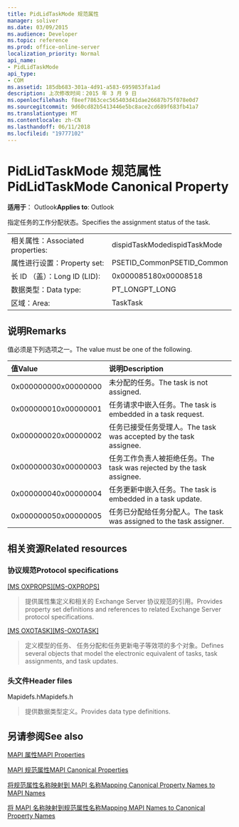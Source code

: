 ```yaml
---
title: PidLidTaskMode 规范属性
manager: soliver
ms.date: 03/09/2015
ms.audience: Developer
ms.topic: reference
ms.prod: office-online-server
localization_priority: Normal
api_name:
- PidLidTaskMode
api_type:
- COM
ms.assetid: 185db683-301a-4d91-a583-6959853fa1ad
description: 上次修改时间：2015 年 3 月 9 日
ms.openlocfilehash: f8eef7863cec565403d41dae26687b75f078e0d7
ms.sourcegitcommit: 9d60cd82b5413446e5bc8ace2cd689f683fb41a7
ms.translationtype: MT
ms.contentlocale: zh-CN
ms.lasthandoff: 06/11/2018
ms.locfileid: "19777102"
---
```

# <a name="pidlidtaskmode-canonical-property"></a><span data-ttu-id="7b5e0-103">PidLidTaskMode 规范属性</span><span class="sxs-lookup"><span data-stu-id="7b5e0-103">PidLidTaskMode Canonical Property</span></span>

  
  
<span data-ttu-id="7b5e0-104">**适用于**： Outlook</span><span class="sxs-lookup"><span data-stu-id="7b5e0-104">**Applies to**: Outlook</span></span> 
  
<span data-ttu-id="7b5e0-105">指定任务的工作分配状态。</span><span class="sxs-lookup"><span data-stu-id="7b5e0-105">Specifies the assignment status of the task.</span></span>
  
|||
|:-----|:-----|
|<span data-ttu-id="7b5e0-106">相关属性：</span><span class="sxs-lookup"><span data-stu-id="7b5e0-106">Associated properties:</span></span>  <br/> |<span data-ttu-id="7b5e0-107">dispidTaskMode</span><span class="sxs-lookup"><span data-stu-id="7b5e0-107">dispidTaskMode</span></span>  <br/> |
|<span data-ttu-id="7b5e0-108">属性进行设置：</span><span class="sxs-lookup"><span data-stu-id="7b5e0-108">Property set:</span></span>  <br/> |<span data-ttu-id="7b5e0-109">PSETID_Common</span><span class="sxs-lookup"><span data-stu-id="7b5e0-109">PSETID_Common</span></span>  <br/> |
|<span data-ttu-id="7b5e0-110">长 ID （盖）：</span><span class="sxs-lookup"><span data-stu-id="7b5e0-110">Long ID (LID):</span></span>  <br/> |<span data-ttu-id="7b5e0-111">0x00008518</span><span class="sxs-lookup"><span data-stu-id="7b5e0-111">0x00008518</span></span>  <br/> |
|<span data-ttu-id="7b5e0-112">数据类型：</span><span class="sxs-lookup"><span data-stu-id="7b5e0-112">Data type:</span></span>  <br/> |<span data-ttu-id="7b5e0-113">PT_LONG</span><span class="sxs-lookup"><span data-stu-id="7b5e0-113">PT_LONG</span></span>  <br/> |
|<span data-ttu-id="7b5e0-114">区域：</span><span class="sxs-lookup"><span data-stu-id="7b5e0-114">Area:</span></span>  <br/> |<span data-ttu-id="7b5e0-115">Task</span><span class="sxs-lookup"><span data-stu-id="7b5e0-115">Task</span></span>  <br/> |
   
## <a name="remarks"></a><span data-ttu-id="7b5e0-116">说明</span><span class="sxs-lookup"><span data-stu-id="7b5e0-116">Remarks</span></span>

<span data-ttu-id="7b5e0-117">值必须是下列选项之一。</span><span class="sxs-lookup"><span data-stu-id="7b5e0-117">The value must be one of the following.</span></span>
  
|<span data-ttu-id="7b5e0-118">**值**</span><span class="sxs-lookup"><span data-stu-id="7b5e0-118">**Value**</span></span>|<span data-ttu-id="7b5e0-119">**说明**</span><span class="sxs-lookup"><span data-stu-id="7b5e0-119">**Description**</span></span>|
|:-----|:-----|
|<span data-ttu-id="7b5e0-120">0x00000000</span><span class="sxs-lookup"><span data-stu-id="7b5e0-120">0x00000000</span></span>  <br/> |<span data-ttu-id="7b5e0-121">未分配的任务。</span><span class="sxs-lookup"><span data-stu-id="7b5e0-121">The task is not assigned.</span></span>  <br/> |
|<span data-ttu-id="7b5e0-122">0x00000001</span><span class="sxs-lookup"><span data-stu-id="7b5e0-122">0x00000001</span></span>  <br/> |<span data-ttu-id="7b5e0-123">任务请求中嵌入任务。</span><span class="sxs-lookup"><span data-stu-id="7b5e0-123">The task is embedded in a task request.</span></span>  <br/> |
|<span data-ttu-id="7b5e0-124">0x00000002</span><span class="sxs-lookup"><span data-stu-id="7b5e0-124">0x00000002</span></span>  <br/> |<span data-ttu-id="7b5e0-125">任务已接受任务受理人。</span><span class="sxs-lookup"><span data-stu-id="7b5e0-125">The task was accepted by the task assignee.</span></span>  <br/> |
|<span data-ttu-id="7b5e0-126">0x00000003</span><span class="sxs-lookup"><span data-stu-id="7b5e0-126">0x00000003</span></span>  <br/> |<span data-ttu-id="7b5e0-127">任务工作负责人被拒绝任务。</span><span class="sxs-lookup"><span data-stu-id="7b5e0-127">The task was rejected by the task assignee.</span></span>  <br/> |
|<span data-ttu-id="7b5e0-128">0x00000004</span><span class="sxs-lookup"><span data-stu-id="7b5e0-128">0x00000004</span></span>  <br/> |<span data-ttu-id="7b5e0-129">任务更新中嵌入任务。</span><span class="sxs-lookup"><span data-stu-id="7b5e0-129">The task is embedded in a task update.</span></span>  <br/> |
|<span data-ttu-id="7b5e0-130">0x00000005</span><span class="sxs-lookup"><span data-stu-id="7b5e0-130">0x00000005</span></span>  <br/> |<span data-ttu-id="7b5e0-131">任务已分配给任务分配人。</span><span class="sxs-lookup"><span data-stu-id="7b5e0-131">The task was assigned to the task assigner.</span></span>  <br/> |
   
## <a name="related-resources"></a><span data-ttu-id="7b5e0-132">相关资源</span><span class="sxs-lookup"><span data-stu-id="7b5e0-132">Related resources</span></span>

### <a name="protocol-specifications"></a><span data-ttu-id="7b5e0-133">协议规范</span><span class="sxs-lookup"><span data-stu-id="7b5e0-133">Protocol specifications</span></span>

<span data-ttu-id="7b5e0-134">[[MS OXPROPS]](http://msdn.microsoft.com/library/f6ab1613-aefe-447d-a49c-18217230b148%28Office.15%29.aspx)</span><span class="sxs-lookup"><span data-stu-id="7b5e0-134">[[MS-OXPROPS]](http://msdn.microsoft.com/library/f6ab1613-aefe-447d-a49c-18217230b148%28Office.15%29.aspx)</span></span>
  
> <span data-ttu-id="7b5e0-135">提供属性集定义和相关的 Exchange Server 协议规范的引用。</span><span class="sxs-lookup"><span data-stu-id="7b5e0-135">Provides property set definitions and references to related Exchange Server protocol specifications.</span></span>
    
<span data-ttu-id="7b5e0-136">[[MS OXOTASK]](http://msdn.microsoft.com/library/55600ec0-6195-4730-8436-59c7931ef27e%28Office.15%29.aspx)</span><span class="sxs-lookup"><span data-stu-id="7b5e0-136">[[MS-OXOTASK]](http://msdn.microsoft.com/library/55600ec0-6195-4730-8436-59c7931ef27e%28Office.15%29.aspx)</span></span>
  
> <span data-ttu-id="7b5e0-137">定义模型的任务、 任务分配和任务更新电子等效项的多个对象。</span><span class="sxs-lookup"><span data-stu-id="7b5e0-137">Defines several objects that model the electronic equivalent of tasks, task assignments, and task updates.</span></span>
    
### <a name="header-files"></a><span data-ttu-id="7b5e0-138">头文件</span><span class="sxs-lookup"><span data-stu-id="7b5e0-138">Header files</span></span>

<span data-ttu-id="7b5e0-139">Mapidefs.h</span><span class="sxs-lookup"><span data-stu-id="7b5e0-139">Mapidefs.h</span></span>
  
> <span data-ttu-id="7b5e0-140">提供数据类型定义。</span><span class="sxs-lookup"><span data-stu-id="7b5e0-140">Provides data type definitions.</span></span>
    
## <a name="see-also"></a><span data-ttu-id="7b5e0-141">另请参阅</span><span class="sxs-lookup"><span data-stu-id="7b5e0-141">See also</span></span>



[<span data-ttu-id="7b5e0-142">MAPI 属性</span><span class="sxs-lookup"><span data-stu-id="7b5e0-142">MAPI Properties</span></span>](mapi-properties.md)
  
[<span data-ttu-id="7b5e0-143">MAPI 规范属性</span><span class="sxs-lookup"><span data-stu-id="7b5e0-143">MAPI Canonical Properties</span></span>](mapi-canonical-properties.md)
  
[<span data-ttu-id="7b5e0-144">将规范属性名称映射到 MAPI 名称</span><span class="sxs-lookup"><span data-stu-id="7b5e0-144">Mapping Canonical Property Names to MAPI Names</span></span>](mapping-canonical-property-names-to-mapi-names.md)
  
[<span data-ttu-id="7b5e0-145">将 MAPI 名称映射到规范属性名称</span><span class="sxs-lookup"><span data-stu-id="7b5e0-145">Mapping MAPI Names to Canonical Property Names</span></span>](mapping-mapi-names-to-canonical-property-names.md)

